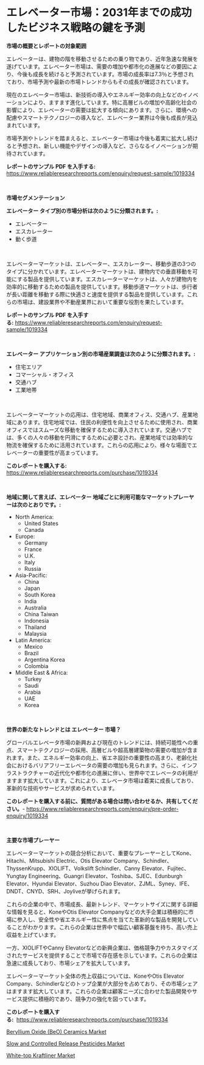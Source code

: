 <p><h1>エレベーター市場：2031年までの成功したビジネス戦略の鍵を予測</h1></p><p><strong>市場の概要とレポートの対象範囲</strong></p>
<p><p>エレベーターは、建物の階を移動させるための乗り物であり、近年急速な発展を遂げています。エレベーター市場は、需要の増加や都市化の進展などの要因により、今後も成長を続けると予測されています。市場の成長率は7.3％と予想されており、市場予測や最新の市場トレンドからもその成長が確認されています。</p><p>現在のエレベーター市場は、新技術の導入やエネルギー効率の向上などのイノベーションにより、ますます進化しています。特に高層ビルの増加や高齢化社会の影響により、エレベーターの需要は拡大する傾向にあります。さらに、環境への配慮やスマートテクノロジーの導入など、エレベーター業界は今後も成長が見込まれています。</p><p>市場予測やトレンドを踏まえると、エレベーター市場は今後も着実に拡大し続けると予想され、新しい機能やデザインの導入など、さらなるイノベーションが期待されています。</p></p>
<p><strong>レポートのサンプル PDF を入手する:</strong> <a href="https://www.reliableresearchreports.com/enquiry/request-sample/1019334">https://www.reliableresearchreports.com/enquiry/request-sample/1019334</a></p>
<p>&nbsp;</p>
<p><strong>市場セグメンテーション</strong></p>
<p><strong>エレベーター タイプ別の市場分析は次のように分類されます。:</strong></p>
<p><ul><li>エレベーター</li><li>エスカレーター</li><li>動く歩道</li></ul></p>
<p>&nbsp;</p>
<p><p>エレベーターマーケットは、エレベーター、エスカレーター、移動歩道の3つのタイプに分かれています。エレベーターマーケットは、建物内での垂直移動を可能にする製品を提供しています。エスカレーターマーケットは、人々が建物内を効率的に移動するための製品を提供しています。移動歩道マーケットは、歩行者が長い距離を移動する際に快適さと速度を提供する製品を提供しています。これらの市場は、建設業界や不動産業界において重要な役割を果たしています。</p></p>
<p><strong>レポートのサンプル PDF を入手する:</strong>&nbsp;<a href="https://www.reliableresearchreports.com/enquiry/request-sample/1019334">https://www.reliableresearchreports.com/enquiry/request-sample/1019334</a></p>
<p>&nbsp;</p>
<p><strong> エレベーター アプリケーション別の市場産業調査は次のように分類されます。:</strong></p>
<p><ul><li>住宅エリア</li><li>コマーシャル・オフィス</li><li>交通ハブ</li><li>工業地帯</li></ul></p>
<p>&nbsp;</p>
<p><p>エレベーターマーケットの応用は、住宅地域、商業オフィス、交通ハブ、産業地域にあります。住宅地域では、住民の利便性を向上させるために使用され、商業オフィスではスムーズな移動を確保するために導入されています。交通ハブでは、多くの人々の移動を円滑にするために必要とされ、産業地域では効率的な物流を確保するために活用されています。これらの応用により、様々な場面でエレベーターの重要性が高まっています。</p></p>
<p><strong>このレポートを購入する:</strong>&nbsp; <a href="https://www.reliableresearchreports.com/purchase/1019334">https://www.reliableresearchreports.com/purchase/1019334</a></p>
<p>&nbsp;</p>
<p><strong>地域に関して言えば、エレベーター 地域ごとに利用可能なマーケットプレーヤーは次のとおりです。:</strong></p>
<p><ul>
    <li>
        North America:
        <ul>
            <li>United States</li>
            <li>Canada</li>
        </ul>
    </li>
    <li>
        Europe:
        <ul>
            <li>Germany</li>
            <li>France</li>
            <li>U.K.</li>
            <li>Italy</li>
            <li>Russia</li>
        </ul>
    </li>
    <li>
        Asia-Pacific:
        <ul>
            <li>China</li>
            <li>Japan</li>
            <li>South Korea</li>
            <li>India</li>
            <li>Australia</li>
            <li>China Taiwan</li>
            <li>Indonesia</li>
            <li>Thailand</li>
            <li>Malaysia</li>
        </ul>
    </li>
    <li>
        Latin America:
        <ul>
            <li>Mexico</li>
            <li>Brazil</li>
            <li>Argentina Korea</li>
            <li>Colombia</li>
        </ul>
    </li>
    <li>
        Middle East & Africa:
        <ul>
            <li>Turkey</li>
            <li>Saudi</li>
            <li>Arabia</li>
            <li>UAE</li>
            <li>Korea</li>
        </ul>
    </li>
    </ul></p>
<p>&nbsp;</p>
<p><strong>世界の新たなトレンドとは エレベーター 市場？</strong></p>
<p><p>グローバルエレベータ市場の新興および現在のトレンドには、持続可能性への重点、スマートテクノロジーの採用、高層ビルや超高層建築物の需要の増加が含まれます。また、エネルギー効率の向上、省エネ設計の重要性の高まり、老齢化社会におけるバリアフリーエレベータの需要の増加も見られます。さらに、インフラストラクチャーの近代化や都市化の進展に伴い、世界中でエレベータの利用がますます拡大しています。これにより、エレベータ市場は着実に成長しており、革新的な技術やサービスが求められています。 </p></p>
<p><strong>このレポートを購入する前に、質問がある場合は問い合わせるか、共有してください。</strong>- <a href="https://www.reliableresearchreports.com/enquiry/pre-order-enquiry/1019334">https://www.reliableresearchreports.com/enquiry/pre-order-enquiry/1019334</a></p>
<p>&nbsp;</p>
<p><strong>主要な市場プレーヤー</strong></p>
<p><p>エレベーターマーケットの競合分析において、重要なプレーヤーとしてKone、Hitachi、Mitsubishi Electric、Otis Elevator Company、Schindler、ThyssenKrupp、XIOLIFT、Volkslift Schindler、Canny Elevator、Fujitec、Yungtay Engineering、Guangri Elevator、Toshiba、SJEC、Edunburgh Elevator、Hyundai Elevator、Suzhou Diao Elevator、ZJML、Syney、IFE、DNDT、CNYD、SRH、Joyliveが挙げられます。</p><p>これらの企業の中で、市場成長、最新トレンド、マーケットサイズに関する詳細な情報を見ると、KoneやOtis Elevator Companyなどの大手企業は積極的に市場に参入し、安全性や省エネルギー性に焦点を当てた革新的な製品を開発していることがわかります。これらの企業は世界中で幅広い顧客基盤を持ち、高い売上収益を上げています。</p><p>一方、XIOLIFTやCanny Elevatorなどの新興企業は、価格競争力やカスタマイズされたサービスを提供することで市場で存在感を示しています。これらの企業は急速に成長しており、市場シェアを拡大しています。</p><p>エレベーターマーケット全体の売上収益については、KoneやOtis Elevator Company、Schindlerなどのトップ企業が大部分を占めており、その市場シェアはますます拡大しています。これらの企業は顧客ニーズに合わせた製品開発やサービス提供に積極的であり、競争力の強化を図っています。</p></p>
<p><strong>このレポートを購入する:</strong>&nbsp;&nbsp;<a href="https://www.reliableresearchreports.com/purchase/1019334">https://www.reliableresearchreports.com/purchase/1019334</a></p>
<p><p><a href="https://www.linkedin.com/pulse/beryllium-oxide-beo-ceramics-market-size-growth-segmentation-ctujf?trackingId=%2FcSB09VQWmMcrl27KlFY2Q%3D%3D">Beryllium Oxide (BeO) Ceramics Market</a></p><p><a href="https://www.linkedin.com/pulse/global-slow-controlled-release-pesticides-market-types-applications-zjuyf?trackingId=4cMNnGJP49P6JL4gusD55g%3D%3D">Slow and Controlled Release Pesticides Market</a></p><p><a href="https://www.linkedin.com/pulse/white-top-kraftliner-market-research-report-provides-critical-kbraf?trackingId=wp7WHJDY8AAGt%2By9dP0WjA%3D%3D">White-top Kraftliner Market</a></p></p>
